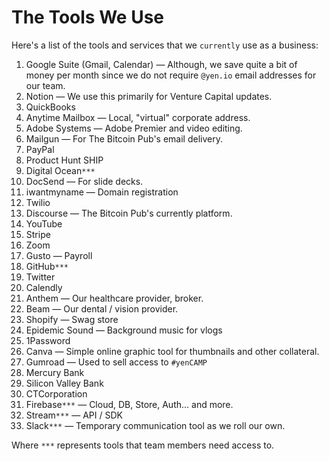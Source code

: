 # The Tools We Use

Here's a list of the tools and services that we `currently` use as a business:

1. Google Suite (Gmail, Calendar) — Although, we save quite a bit of money per month since we do not require `@yen.io` email addresses for our team.
2. Notion — We use this primarily for Venture Capital updates.
3. QuickBooks
4. Anytime Mailbox — Local, "virtual" corporate address.
5. Adobe Systems — Adobe Premier and video editing.
6. Mailgun — For The Bitcoin Pub's email delivery.
7. PayPal
8. Product Hunt SHIP
9. Digital Ocean`***`
10. DocSend — For slide decks.
11. iwantmyname — Domain registration
12. Twilio 
13. Discourse — The Bitcoin Pub's currently platform.
14. YouTube
15. Stripe
16. Zoom
17. Gusto — Payroll
18. GitHub`***`
19. Twitter
20. Calendly
21. Anthem — Our healthcare provider, broker.
22. Beam — Our dental / vision provider.
23. Shopify — Swag store
24. Epidemic Sound — Background music for vlogs
25. 1Password
26. Canva — Simple online graphic tool for thumbnails and other collateral.
27. Gumroad — Used to sell access to `#yenCAMP`
28. Mercury Bank
29. Silicon Valley Bank
30. CTCorporation
31. Firebase`***` — Cloud, DB, Store, Auth... and more.
32. Stream`***` — API / SDK
33. Slack`***` — Temporary communication tool as we roll our own.


Where `***` represents tools that team members need access to.
